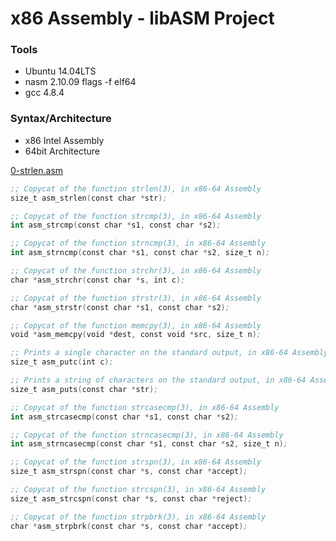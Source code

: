 # x86 Assembly - libASM Project

### Tools
* Ubuntu 14.04LTS
* nasm 2.10.09 flags -f elf64
* gcc 4.8.4

### Syntax/Architecture
* x86 Intel Assembly
* 64bit Architecture


[0-strlen.asm](../0x09-libasm/0-strlen.asm)
```nasm
;; Copycat of the function strlen(3), in x86-64 Assembly
size_t asm_strlen(const char *str);
```

[](../0x09-libasm/)
```nasm
;; Copycat of the function strcmp(3), in x86-64 Assembly
int asm_strcmp(const char *s1, const char *s2);
```

[](../0x09-libasm/)
```nasm
;; Copycat of the function strncmp(3), in x86-64 Assembly
int asm_strncmp(const char *s1, const char *s2, size_t n);
```

[](../0x09-libasm/)
```nasm
;; Copycat of the function strchr(3), in x86-64 Assembly
char *asm_strchr(const char *s, int c);
```

[](../0x09-libasm/)
```nasm
;; Copycat of the function strstr(3), in x86-64 Assembly
char *asm_strstr(const char *s1, const char *s2);
```

[](../0x09-libasm/)
```nasm
;; Copycat of the function memcpy(3), in x86-64 Assembly
void *asm_memcpy(void *dest, const void *src, size_t n);
```

[](../0x09-libasm/)
```nasm
;; Prints a single character on the standard output, in x86-64 Assembly
size_t asm_putc(int c);
```

[](../0x09-libasm/)
```nasm
;; Prints a string of characters on the standard output, in x86-64 Assembly
size_t asm_puts(const char *str);
```

[](../0x09-libasm/)
```nasm
;; Copycat of the function strcasecmp(3), in x86-64 Assembly
int asm_strcasecmp(const char *s1, const char *s2);
```

[](../0x09-libasm/)
```nasm
;; Copycat of the function strncasecmp(3), in x86-64 Assembly
int asm_strncasecmp(const char *s1, const char *s2, size_t n);
```

[](../0x09-libasm/)
```nasm
;; Copycat of the function strspn(3), in x86-64 Assembly
size_t asm_strspn(const char *s, const char *accept);
```

[](../0x09-libasm/)
```nasm
;; Copycat of the function strcspn(3), in x86-64 Assembly
size_t asm_strcspn(const char *s, const char *reject);
```

[](../0x09-libasm/)
```nasm
;; Copycat of the function strpbrk(3), in x86-64 Assembly
char *asm_strpbrk(const char *s, const char *accept);
```